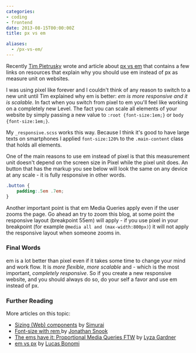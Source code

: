 ```yaml
---
categories:
- coding
- frontend
date: 2013-08-15T00:00:00Z
title: px vs em

aliases:
  - /px-vs-em/
---
```


Recently [Tim Pietrusky](http://timpietrusky.com) wrote and article about [px vs em](http://timpietrusky.com/i-love-r-emmmmmm-because-px-suck) that contains a few links on resources that explain why you should use em instead of px as measure unit on websites.

I was using pixel like forever and I couldn't think of any reason to switch to a new unit until Tim explained why em is better: *em is more responsive and it is scalable*.
In fact when you switch from pixel to em you'll feel like working on a completely new Level. The fact you can scale all elements of your website by simply passing a new value to `:root {font-size:1em;}` or `body {font-size:1em;}`.

My `_responsive.scss` works this way. Because I think it's good to have large texts on smartphones I applied `font-size:120%` to the `.main-content` class that holds all elements.

One of the main reasons to use em instead of pixel is that this measurement unit doesn't depend on the screen size in Pixel while the pixel unit does. An button that has the markup you see below will look the same on any device at any scale - it is fully responsive in other words.

```css
.button {
	padding:.5em .7em;
}
```

Another important point is that em Media Queries apply even if the user zooms the page. Go ahead an try to zoom this blog, at some point the responsive layout (breakpoint 55em) will apply - if you use pixel in your breakpoint (for example `@media all and (max-width:800px)`) it will not apply the responsive layout when someone zooms in.

### Final Words
em is a lot better than pixel even if it takes some time to change your mind and work flow. It is *more flexible*, *more scalable* and - which is the most important, *completely responsive*.
So if you create a new responsive website, and you should always do so, do your self a favor and use em instead of px.

### Further Reading

More articles on this topic:

* [Sizing (Web) components](https://medium.com/front-end-development/8f433689736f) by [Simurai](http://simurai.com/)
* [Font-size with rem ](http://snook.ca/archives/html_and_css/font-size-with-rem) by [Jonathan Snook](http://snook.ca)
* [The ems have it: Proportional Media Queries FTW](http://blog.cloudfour.com/the-ems-have-it-proportional-media-queries-ftw/) by [Lyza Gardner](http://blog.cloudfour.com/author/lyza-gardner/)
* [em vs px](http://codepen.io/LukyVj/blog/em-vs-px) by [Lucas Bonomi](http://lucasbonomi.com/)
